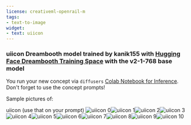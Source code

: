 ```yaml
---
license: creativeml-openrail-m
tags:
- text-to-image
widget:
- text: uiicon
---
```

### uiicon Dreambooth model trained by kanik155 with [Hugging Face Dreambooth Training Space](https://huggingface.co/spaces/multimodalart/dreambooth-training) with the v2-1-768 base model

You run your new concept via `diffusers` [Colab Notebook for Inference](https://colab.research.google.com/github/huggingface/notebooks/blob/main/diffusers/sd_dreambooth_inference.ipynb). Don't forget to use the concept prompts! 

Sample pictures of:
  
  
  
  
  
  
  
  
  
  
uiicon (use that on your prompt) 
![uiicon 0](https://huggingface.co/kanik155/uiicon/resolve/main/concept_images/uiicon_%281%29.jpg)![uiicon 1](https://huggingface.co/kanik155/uiicon/resolve/main/concept_images/uiicon_%282%29.jpg)![uiicon 2](https://huggingface.co/kanik155/uiicon/resolve/main/concept_images/uiicon_%283%29.jpg)![uiicon 3](https://huggingface.co/kanik155/uiicon/resolve/main/concept_images/uiicon_%284%29.jpg)![uiicon 4](https://huggingface.co/kanik155/uiicon/resolve/main/concept_images/uiicon_%285%29.jpg)![uiicon 5](https://huggingface.co/kanik155/uiicon/resolve/main/concept_images/uiicon_%286%29.jpg)![uiicon 6](https://huggingface.co/kanik155/uiicon/resolve/main/concept_images/uiicon_%287%29.jpg)![uiicon 7](https://huggingface.co/kanik155/uiicon/resolve/main/concept_images/uiicon_%288%29.jpg)![uiicon 8](https://huggingface.co/kanik155/uiicon/resolve/main/concept_images/uiicon_%289%29.jpg)![uiicon 9](https://huggingface.co/kanik155/uiicon/resolve/main/concept_images/uiicon_%2810%29.jpg)![uiicon 10](https://huggingface.co/kanik155/uiicon/resolve/main/concept_images/uiicon_%2811%29.jpg)
